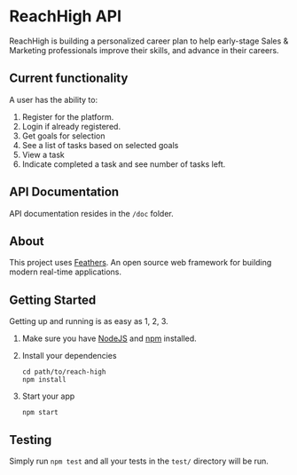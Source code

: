 # ReachHigh API

ReachHigh is building a personalized career plan to help early-stage Sales & Marketing professionals improve their skills, and advance in their careers.

## Current functionality

A user has the ability to:

1. Register for the platform.
1. Login if already registered.
2. Get goals for selection
3. See a list of tasks based on selected goals
4. View a task
5. Indicate completed a task and see number of tasks left.

> 

## API Documentation

API documentation resides in the `/doc` folder.

## About

This project uses [Feathers](http://feathersjs.com). An open source web framework for building modern real-time applications.

## Getting Started

Getting up and running is as easy as 1, 2, 3.

1. Make sure you have [NodeJS](https://nodejs.org/) and [npm](https://www.npmjs.com/) installed.
2. Install your dependencies

    ```
    cd path/to/reach-high
    npm install
    ```

3. Start your app

    ```
    npm start
    ```

## Testing

Simply run `npm test` and all your tests in the `test/` directory will be run.

